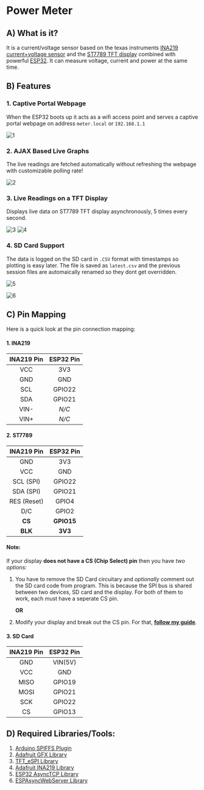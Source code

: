 # Power Meter

## A) What is it?

It is a current/voltage sensor based on the texas instruments [INA219 current+voltage sensor](https://www.ti.com/product/INA219) and the [ST7789 TFT display](https://www.adafruit.com/product/3787) combined with powerful [ESP32](https://www.espressif.com/en/products/socs/esp32/overview). It can measure voltage, current and power at the same time.

## B) Features

### 1. Captive Portal Webpage

When the ESP32 boots up it acts as a wifi access point and serves a captive portal webpage on address `meter.local` or `192.168.1.1`

![1](https://raw.githubusercontent.com/shreyask21/powermeter/master/img/webpage.png)

### 2. AJAX Based Live Graphs

The live readings are fetched automatically without refreshing the webpage with customizable polling rate!

![2](https://raw.githubusercontent.com/shreyask21/powermeter/master/img/graph.gif)

### 3. Live Readings on a TFT Display

Displays live data on ST7789 TFT display asynchronously, 5 times every second.

![3](https://raw.githubusercontent.com/shreyask21/powermeter/master/img/display1.png) ![4](https://raw.githubusercontent.com/shreyask21/powermeter/master/img/display2.png)

### 4. SD Card Support

The data is logged on the SD card in `.CSV` format with timestamps so plotting is easy later. The file is saved as `latest.csv` and the previous session files are automaically renamed so they dont get overridden.

![5](https://raw.githubusercontent.com/shreyask21/powermeter/master/img/csvfile.png)

![6](https://raw.githubusercontent.com/shreyask21/powermeter/master/img/multiplefiles.png)

## C) Pin Mapping

Here is a quick look at the pin connection mapping:

#### 1. INA219

| INA219 Pin | ESP32 Pin |
| :--------: | :-------: |
|    VCC     |    3V3    |
|    GND     |    GND    |
|    SCL     |  GPIO22   |
|    SDA     |  GPIO21   |
|    VIN-    |   _N/C_   |
|    VIN+    |   _N/C_   |

#### 2. ST7789

| INA219 Pin  | ESP32 Pin  |
| :---------: | :--------: |
|     GND     |    3V3     |
|     VCC     |    GND     |
|  SCL (SPI)  |   GPIO22   |
|  SDA (SPI)  |   GPIO21   |
| RES (Reset) |   GPIO4    |
|     D/C     |   GPIO2    |
|   **CS**    | **GPIO15** |
|   **BLK**   |  **3V3**   |

#### **Note:**

If your display **does not have a CS (Chip Select) pin** then you have _two options:_

1.  You have to remove the SD Card circuitary and _optionally_ comment out the SD card code from program.
    This is because the SPI bus is shared between two devices, SD card and the display. For both of them to work, each must have a seperate CS pin.

    **OR**

2.  Modify your display and break out the CS pin. For that, **[follow my guide](https://www.instructables.com/id/Adding-CS-Pin-to-13-LCD/)**.

#### 3. SD Card

| INA219 Pin | ESP32 Pin |
| :--------: | :-------: |
|    GND     |  VIN(5V)  |
|    VCC     |    GND    |
|    MISO    |  GPIO19   |
|    MOSI    |  GPIO21   |
|    SCK     |  GPIO22   |
|     CS     |  GPIO13   |

## D) Required Libraries/Tools:

1. [Arduino SPIFFS Plugin](https://github.com/me-no-dev/arduino-esp32fs-plugin)
2. [Adafruit GFX Library](https://github.com/adafruit/Adafruit-GFX-Library)
3. [TFT_eSPI Library](https://github.com/Bodmer/TFT_eSPI)
4. [Adafruit INA219 Library](https://github.com/adafruit/Adafruit_INA219)
5. [ESP32 AsyncTCP Library](https://github.com/me-no-dev/AsyncTCP)
6. [ESPAsyncWebServer Library](https://github.com/me-no-dev/ESPAsyncWebServer)
